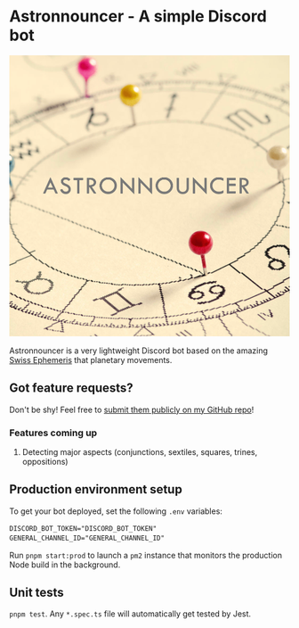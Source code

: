 # Astronnouncer - A simple Discord bot

![Astronnouncer Logo](public/logo.png)

Astronnouncer is a very lightweight Discord bot based on the amazing [Swiss Ephemeris](https://www.astro.com/swisseph/swephinfo_e.htm) that planetary movements.

## Got feature requests?

Don't be shy! Feel free to [submit them publicly on my GitHub repo](https://github.com/sdee3/astronnouncer/issues/new)!

### Features coming up

1. Detecting major aspects (conjunctions, sextiles, squares, trines, oppositions)

## Production environment setup

To get your bot deployed, set the following `.env` variables:

```txt
DISCORD_BOT_TOKEN="DISCORD_BOT_TOKEN"
GENERAL_CHANNEL_ID="GENERAL_CHANNEL_ID"
```

Run `pnpm start:prod` to launch a `pm2` instance that monitors the production Node build in the background.

## Unit tests

`pnpm test`. Any `*.spec.ts` file will automatically get tested by Jest.
